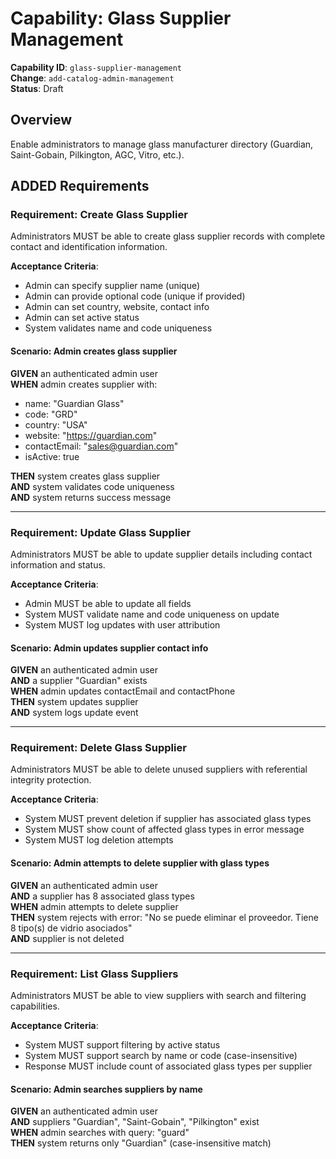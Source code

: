 # Capability: Glass Supplier Management

**Capability ID**: `glass-supplier-management`  
**Change**: `add-catalog-admin-management`  
**Status**: Draft

## Overview

Enable administrators to manage glass manufacturer directory (Guardian, Saint-Gobain, Pilkington, AGC, Vitro, etc.).

## ADDED Requirements

### Requirement: Create Glass Supplier

Administrators MUST be able to create glass supplier records with complete contact and identification information.

**Acceptance Criteria**:
- Admin can specify supplier name (unique)
- Admin can provide optional code (unique if provided)
- Admin can set country, website, contact info
- Admin can set active status
- System validates name and code uniqueness

#### Scenario: Admin creates glass supplier

**GIVEN** an authenticated admin user  
**WHEN** admin creates supplier with:
- name: "Guardian Glass"
- code: "GRD"
- country: "USA"
- website: "https://guardian.com"
- contactEmail: "sales@guardian.com"
- isActive: true

**THEN** system creates glass supplier  
**AND** system validates code uniqueness  
**AND** system returns success message

---

### Requirement: Update Glass Supplier

Administrators MUST be able to update supplier details including contact information and status.

**Acceptance Criteria**:
- Admin MUST be able to update all fields
- System MUST validate name and code uniqueness on update
- System MUST log updates with user attribution

#### Scenario: Admin updates supplier contact info

**GIVEN** an authenticated admin user  
**AND** a supplier "Guardian" exists  
**WHEN** admin updates contactEmail and contactPhone  
**THEN** system updates supplier  
**AND** system logs update event

---

### Requirement: Delete Glass Supplier

Administrators MUST be able to delete unused suppliers with referential integrity protection.

**Acceptance Criteria**:
- System MUST prevent deletion if supplier has associated glass types
- System MUST show count of affected glass types in error message
- System MUST log deletion attempts

#### Scenario: Admin attempts to delete supplier with glass types

**GIVEN** an authenticated admin user  
**AND** a supplier has 8 associated glass types  
**WHEN** admin attempts to delete supplier  
**THEN** system rejects with error: "No se puede eliminar el proveedor. Tiene 8 tipo(s) de vidrio asociados"  
**AND** supplier is not deleted

---

### Requirement: List Glass Suppliers

Administrators MUST be able to view suppliers with search and filtering capabilities.

**Acceptance Criteria**:
- System MUST support filtering by active status
- System MUST support search by name or code (case-insensitive)
- Response MUST include count of associated glass types per supplier

#### Scenario: Admin searches suppliers by name

**GIVEN** an authenticated admin user  
**AND** suppliers "Guardian", "Saint-Gobain", "Pilkington" exist  
**WHEN** admin searches with query: "guard"  
**THEN** system returns only "Guardian" (case-insensitive match)

